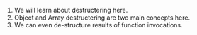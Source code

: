1. We will learn about destructering here.
2. Object and Array destructering are two main concepts here.
3. We can even de-structure results of function invocations.
